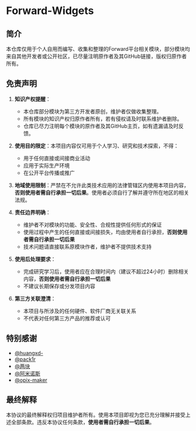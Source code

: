 # Forward-Widgets

## 简介

本仓库仅用于个人自用而编写、收集和整理的Forward平台相关模块，部分模块均来自其他开发者或公开社区，已尽量注明原作者及其GitHub链接，版权归原作者所有。

## 免责声明

1. **知识产权提醒**：
   - 本仓库部分模块为第三方开发者原创，维护者仅做收集整理。
   - 所有模块的知识产权归原作者所有，若有侵权请及时联系维护者删除。
   - 仓库已尽力注明每个模块的原作者及其GitHub主页，如有遗漏请及时反馈。

2. **使用目的限定**：本项目内容仅可用于个人学习、研究和技术探索，不得：
   - 用于任何直接或间接商业活动
   - 应用于实际生产环境
   - 在公开平台传播或推广

3. **地域使用限制**：严禁在不允许此类技术应用的法律管辖区内使用本项目内容，**否则使用者需自行承担一切后果**。使用者必须自行了解并遵守所在地区的相关法规。

4. **责任边界明确**：
   - 维护者不对模块的功能、安全性、合规性提供任何形式的保证
   - 使用过程中产生的任何直接或间接损失，均由使用者自行承担，**否则使用者需自行承担一切后果**
   - 技术问题请直接联系原模块作者，维护者不提供技术支持

5. **使用后处理要求**：
   - 完成研究学习后，使用者应在合理时间内（建议不超过24小时）删除相关内容，**否则使用者需自行承担一切后果**
   - 不建议长期保存或分发项目内容

6. **第三方关联澄清**：
   - 本项目与所涉及的任何硬件、软件厂商无关联关系
   - 不代表对任何第三方产品的推荐或认可


## 特别感谢

- [@huangxd-](https://github.com/huangxd-/ForwardWidgets)
- [@pack1r](https://github.com/pack1r/ForwardWidgets)
- [@两块](https://github.com/2kuai/ForwardWidgets)
- [@阿米诺斯](https://github.com/quantumultxx/FW-Widgets)
- [@opix-maker](https://github.com/opix-maker/Forward)

## 最终解释

本协议的最终解释权归项目维护者所有。使用本项目即视为您已充分理解并接受上述全部条款。违反本协议任何条款，**使用者需自行承担一切后果**。